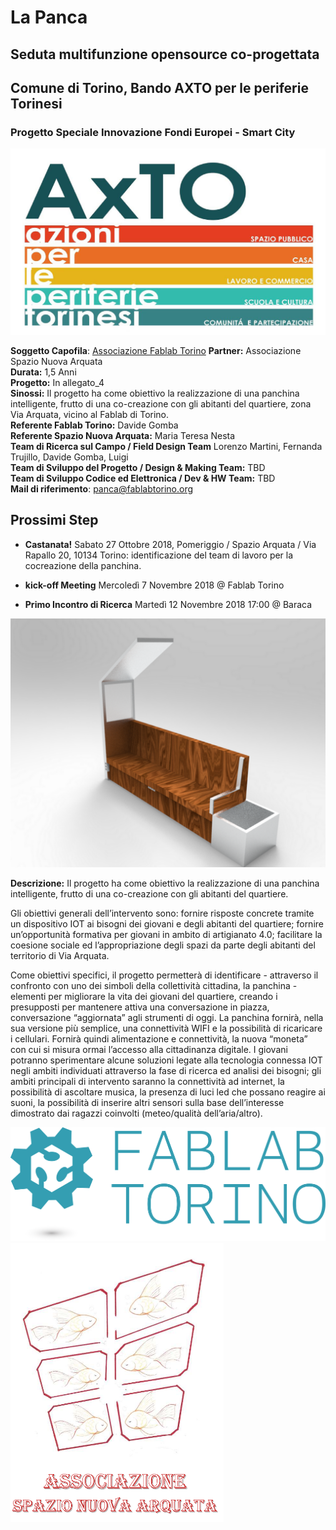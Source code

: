 # **La Panca**
## Seduta multifunzione opensource co-progettata

## Comune di Torino, Bando AXTO per le periferie Torinesi
### Progetto Speciale Innovazione Fondi Europei - Smart City

![](/Loghi/logo_AxTO.jpg)


**Soggetto Capofila**: [Associazione Fablab Torino](http://fablabtorino.org/)
**Partner:** Associazione Spazio Nuova Arquata  
**Durata:** 1,5 Anni   
**Progetto:** In allegato_4  
**Sinossi:** Il progetto ha come obiettivo la realizzazione di una panchina intelligente, frutto di una co-creazione con gli abitanti del quartiere, zona Via Arquata, vicino al Fablab di Torino.  
**Referente Fablab Torino:** Davide Gomba    
**Referente Spazio Nuova Arquata:** Maria Teresa Nesta  
**Team di Ricerca sul Campo / Field Design Team** Lorenzo Martini, Fernanda Trujillo, Davide Gomba, Luigi    
**Team di Sviluppo del Progetto / Design & Making Team:** TBD    
**Team di Sviluppo Codice ed Elettronica / Dev & HW Team:** TBD  
**Mail di riferimento**: panca@fablabtorino.org

## Prossimi Step

* **Castanata!** Sabato 27 Ottobre 2018, Pomeriggio / Spazio Arquata / Via Rapallo 20, 10134 Torino: identificazione del team di lavoro per la cocreazione della panchina. 

* **kick-off Meeting** Mercoledì 7 Novembre 2018 @ Fablab Torino

* **Primo Incontro di Ricerca** Martedì 12 Novembre 2018 17:00 @ Baraca


![Render prodotto a solo scopo esplicativo: il design della panchina sarà prodotto nei prossimi mesi!](Documentazione/panchina-1.png "Render prodotto a solo scopo esplicativo: il design della panchina sarà prodotto nei prossimi mesi!")

**Descrizione:** Il progetto ha come obiettivo la realizzazione di una panchina intelligente, frutto di una co-creazione con gli abitanti del quartiere.

Gli obiettivi generali dell’intervento sono:
fornire risposte concrete tramite un dispositivo IOT ai bisogni dei giovani e degli abitanti del quartiere;
fornire un’opportunità formativa per giovani in ambito di artigianato 4.0;
facilitare la coesione sociale ed l’appropriazione degli spazi da parte degli abitanti del territorio di Via Arquata.

Come obiettivi specifici, il progetto permetterà di identificare - attraverso il confronto con uno dei simboli della collettività cittadina, la panchina - elementi per migliorare la vita dei giovani del quartiere, creando i presupposti per mantenere attiva una conversazione in piazza, conversazione “aggiornata” agli strumenti di oggi.
La panchina fornirà, nella sua versione più semplice, una connettività WIFI e la possibilità di ricaricare i cellulari. Fornirà quindi alimentazione e connettività, la nuova “moneta” con cui si misura ormai l’accesso alla cittadinanza digitale.
I giovani potranno sperimentare alcune soluzioni legate alla tecnologia connessa IOT negli ambiti individuati attraverso la fase di ricerca ed analisi dei bisogni; gli ambiti principali di intervento saranno la connettività ad internet, la possibilità di ascoltare musica, la presenza di luci led che possano reagire ai suoni, la possibilità di inserire altri sensori sulla base dell’interesse dimostrato dai ragazzi coinvolti (meteo/qualità dell’aria/altro).

![](/Loghi/Logo_Fablab_Torino.png)
![](/Loghi/Logo_SpazioNuovaArquata.png)
